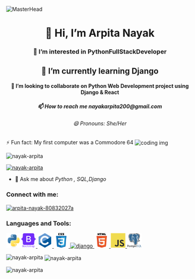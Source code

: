 ![MasterHead](https://miro.medium.com/v2/resize:fit:679/1*yw0TnheAGN-LPneDaTlaxw.gif)
<h1 align="center">👋 Hi, I’m Arpita Nayak</h1>
<h3 align="center">👀 I’m interested in PythonFullStackDeveloper</h3>

<h2 align="center">🌱 I’m currently learning Django</h2>
<h4 align="center">💞️ I’m looking to collaborate on Python Web Development project using Django & React</h4>
<h5 align="center">📫 How to reach me nayakarpita200@gmail.com</h5>
<h6 align="center">😄 Pronouns: She/Her</h6>
<h7 align="center">⚡ Fun fact: My first computer was a Commodore 64</h7>

<!---
nayak-arpita/nayak-arpita is a ✨ special ✨ repository because its `README.md` (this file) appears on your GitHub profile.
You can click the Preview link to take a look at your changes.
--->


<img align='center' alt='coding img' width='50%' src='https://i.pinimg.com/originals/e8/f4/53/e8f453469a3ec97ecd354df465d73913.gif'>

<p align="left"> <img src="https://komarev.com/ghpvc/?username=nayak-arpitalabel=Profile%20views&color=0e75b6&style=flat" alt="nayak-arpita" /> </p>

<p align="left"> <a href="https://github.com/ryo-ma/github-profile-trophy"><img src="https://github-profile-trophy.vercel.app/?username=nayak-arpita" alt="nayak-arpita" /></a> </p>






- 💬 Ask me about *Python , SQL,Django*


<h3 align="left">Connect with me:</h3>
<p align="left">
<a href="https://https://www.linkedin.com/in/arpita-nayak-80832027a" target="blank"><img align="center" src="https://raw.githubusercontent.com/rahuldkjain/github-profile-readme-generator/master/src/images/icons/Social/linked-in-alt.svg" alt="arpita-nayak-80832027a" height="30" width="40" /></a>
</p>

<h3 align="left">Languages and Tools:</h3>
<p align="left"> <a href="https://getbootstrap.com" target="_blank" rel="noreferrer">  <img src="https://raw.githubusercontent.com/devicons/devicon/master/icons/python/python-original.svg" alt="python" width="40" height="40"/><img src="https://raw.githubusercontent.com/devicons/devicon/master/icons/bootstrap/bootstrap-plain-wordmark.svg" alt="bootstrap" width="40" height="40"/> </a> <a href="https://www.cprogramming.com/" target="_blank" rel="noreferrer"> <img src="https://raw.githubusercontent.com/devicons/devicon/master/icons/c/c-original.svg" alt="c" width="40" height="40"/> </a> <a href="https://www.w3schools.com/css/" target="_blank" rel="noreferrer"> <img src="https://raw.githubusercontent.com/devicons/devicon/master/icons/css3/css3-original-wordmark.svg" alt="css3" width="40" height="40"/> </a> <a href="https://www.djangoproject.com/" target="_blank" rel="noreferrer"> <img src="https://cdn.worldvectorlogo.com/logos/django.svg" alt="django" width="40" height="40"/> </a> <a href="https://www.w3.org/html/" target="_blank" rel="noreferrer"> <img src="https://raw.githubusercontent.com/devicons/devicon/master/icons/html5/html5-original-wordmark.svg" alt="html5" width="40" height="40"/> </a> <a href="https://developer.mozilla.org/en-US/docs/Web/JavaScript" target="_blank" rel="noreferrer"> <img src="https://raw.githubusercontent.com/devicons/devicon/master/icons/javascript/javascript-original.svg" alt="javascript" width="40" height="40"/> </a> <a href="https://www.postgresql.org" target="_blank" rel="noreferrer"> <img src="https://raw.githubusercontent.com/devicons/devicon/master/icons/postgresql/postgresql-original-wordmark.svg" alt="postgresql" width="40" height="40"/> </a> <a href="https://www.python.org" target="_blank" rel="noreferrer"> </a> </p>

<p><img align="left" src="https://github-readme-stats.vercel.app/api/top-langs?username=nayak-arpita&show_icons=true&locale=en&layout=compact" alt="nayak-arpita" /></p>

<p>&nbsp;<img align="center" src="https://github-readme-stats.vercel.app/api?username=nayak-arpita&show_icons=true&locale=en" alt="nayak-arpita" /></p>

<p><img align="center" src="https://github-readme-streak-stats.herokuapp.com/?user=nayak-arpita&" alt="nayak-arpita" /></p>
